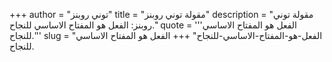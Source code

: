 +++
author = "توني روبنز"
title = "مقولة توني روبنز"
description = "مقولة توني روبنز: الفعل هو المفتاح الاساسي للنجاح."
quote = '''الفعل هو المفتاح الاساسي للنجاح.'''
slug = "الفعل-هو-المفتاح-الاساسي-للنجاح"
+++
الفعل هو المفتاح الاساسي للنجاح.
